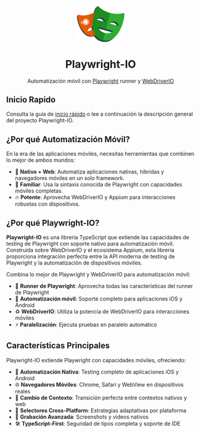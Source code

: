 <!-- this file differs from README.md in project root -->

<div align="center">
  <a href="/">
    <img width="128" alt="Playwright-IO" src="logo.svg">
  </a>
</div>

<h1 align="center">Playwright-IO</h1>

<div align="center">

Automatización móvil con [Playwright](https://playwright.dev/) runner y [WebDriverIO](https://webdriver.io/)

</div>

## Inicio Rapido
Consulta la guía de [inicio rápido](getting-started/installation.md) o lee a continuación la descripción general del proyecto Playwright-IO.

## ¿Por qué Automatización Móvil?
En la era de las aplicaciones móviles, necesitas herramientas que combinen lo mejor de ambos mundos:

- 📱 **Nativo + Web**: Automatiza aplicaciones nativas, híbridas y navegadores móviles en un solo framework.
- 🔧 **Familiar**: Usa la sintaxis conocida de Playwright con capacidades móviles completas.
- 🔥 **Potente**: Aprovecha WebDriverIO y Appium para interacciones robustas con dispositivos.

## ¿Por qué Playwright-IO?

**Playwright-IO** es una librería TypeScript que extiende las capacidades de testing de Playwright con soporte nativo para automatización móvil. Construida sobre WebDriverIO y el ecosistema Appium, esta librería proporciona integración perfecta entre la API moderna de testing de Playwright y la automatización de dispositivos móviles.

Combina lo mejor de Playwright y WebDriverIO para automatización móvil:

- 🚀 **Runner de Playwright**: Aprovecha todas las características del runner de Playwright
- 📱 **Automatización móvil**: Soporte completo para aplicaciones iOS y Android
- ♻️ **WebDriverIO**: Utiliza la potencia de WebDriverIO para interacciones móviles
- ⚡ **Paralelización**: Ejecuta pruebas en paralelo automático

## Características Principales
Playwright-IO extiende Playwright con capacidades móviles, ofreciendo:

- 🤖 **Automatización Nativa**: Testing completo de aplicaciones iOS y Android
- 🌐 **Navegadores Móviles**: Chrome, Safari y WebView en dispositivos reales
- 🔄 **Cambio de Contexto**: Transición perfecta entre contextos nativos y web
- 🎯 **Selectores Cross-Platform**: Estrategias adaptativas por plataforma
- 📸 **Grabación Avanzada**: Screenshots y videos nativos
- 🛠 **TypeScript-First**: Seguridad de tipos completa y soporte de IDE  